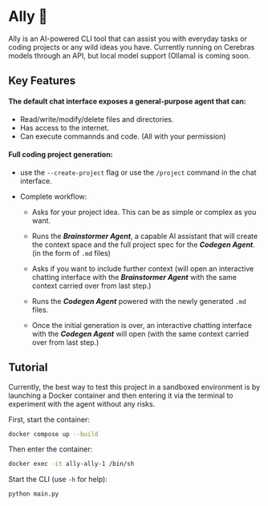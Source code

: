 # Ally 🗿

Ally is an AI-powered CLI tool that can assist you with everyday tasks or coding projects or any wild ideas you have.
Currently running on Cerebras models through an API, but local model support (Ollama) is coming soon.

## Key Features

#### The default chat interface exposes a general-purpose agent that can:
- Read/write/modify/delete files and directories.
- Has access to the internet.
- Can execute commannds and code. (All with your permission)

#### Full coding project generation:
- use the `--create-project` flag or use the `/project` command in the chat interface.

- Complete workflow:
    - Asks for your project idea. This can be as simple or complex as you want.

    - Runs the ***Brainstormer Agent***, a capable AI assistant that will create the context space and the full project spec for the ***Codegen Agent***. (in the form of `.md` files)

    - Asks if you want to include further context (will open an interactive chatting interface with the ***Brainstormer Agent*** with the same context carried over from last step.)

    - Runs the ***Codegen Agent*** powered with the newly generated `.md` files.

    - Once the initial generation is over, an interactive chatting interface with the ***Codegen Agent*** will open (with the same context carried over from last step.)

## Tutorial

Currently, the best way to test this project in a sandboxed environment is by launching a Docker container and then entering it via the terminal to experiment with the agent without any risks.

First, start the container:
```bash
docker compose up --build
```

Then enter the container:
```bash
docker exec -it ally-ally-1 /bin/sh
```

Start the CLI (use `-h` for help):
```bash
python main.py
```

